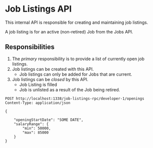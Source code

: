 # Job Listings API

This internal API is responsible for creating and maintaining job listings.

A job listing is for an active (non-retired) Job from the Jobs API.

## Responsibilities

1. The *primary* responsibility is to provide a list of currently open job listings.
2. Job listings can be created with this API.
    - Job listings can only be added for Jobs that are current.
3. Job listings can be *closed* by this API.
    - Job Listing is filled
    - Job is unlisted as a result of the Job being retired.

```http
POST http://localhost:1338/job-listings-rpc/developer-1/openings
Content-Type: application/json

{

    "openingStartDate": "SOME DATE",
    "salaryRange": {
        "min": 50000,
        "max": 85000
    }
}

```
